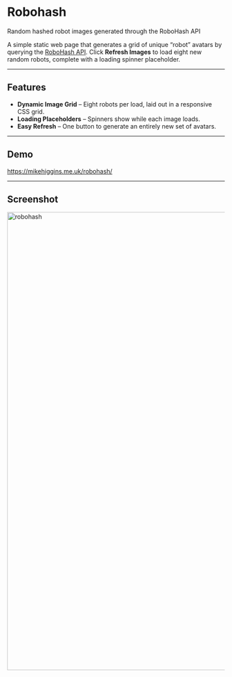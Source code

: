 # Robohash

Random hashed robot images generated through the RoboHash API

A simple static web page that generates a grid of unique “robot” avatars by querying the [RoboHash API](https://robohash.org). Click **Refresh Images** to load eight new random robots, complete with a loading spinner placeholder.

---

## Features

- **Dynamic Image Grid** – Eight robots per load, laid out in a responsive CSS grid.  
- **Loading Placeholders** – Spinners show while each image loads.  
- **Easy Refresh** – One button to generate an entirely new set of avatars.  

---

## Demo

https://mikehiggins.me.uk/robohash/

---

## Screenshot

<img width="1060" alt="robohash" src="https://github.com/user-attachments/assets/b4594909-6ba5-4555-85aa-b55777426f59" />


